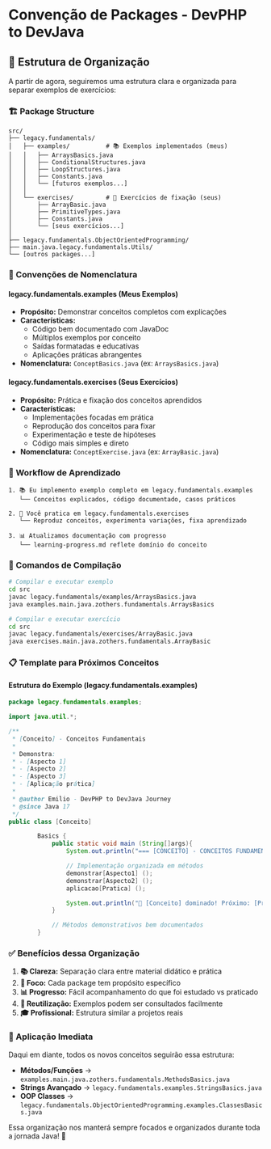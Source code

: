 # Convenção de Packages - DevPHP to DevJava

## 📁 **Estrutura de Organização**

A partir de agora, seguiremos uma estrutura clara e organizada para separar exemplos de exercícios:

### **🏗️ Package Structure**
```
src/
├── legacy.fundamentals/
│   ├── examples/          # 📚 Exemplos implementados (meus)
│   │   ├── ArraysBasics.java
│   │   ├── ConditionalStructures.java
│   │   ├── LoopStructures.java
│   │   ├── Constants.java
│   │   └── [futuros exemplos...]
│   │
│   └── exercises/         # 🎯 Exercícios de fixação (seus)
│       ├── ArrayBasic.java
│       ├── PrimitiveTypes.java
│       ├── Constants.java
│       └── [seus exercícios...]
│
├── legacy.fundamentals.ObjectOrientedProgramming/
├── main.java.legacy.fundamentals.Utils/
└── [outros packages...]
```

### **📝 Convenções de Nomenclatura**

#### **legacy.fundamentals.examples** (Meus Exemplos)
- **Propósito:** Demonstrar conceitos completos com explicações
- **Características:**
  - Código bem documentado com JavaDoc
  - Múltiplos exemplos por conceito
  - Saídas formatadas e educativas
  - Aplicações práticas abrangentes
- **Nomenclatura:** `ConceptBasics.java` (ex: `ArraysBasics.java`)

#### **legacy.fundamentals.exercises** (Seus Exercícios)  
- **Propósito:** Prática e fixação dos conceitos aprendidos
- **Características:**
  - Implementações focadas em prática
  - Reprodução dos conceitos para fixar
  - Experimentação e teste de hipóteses
  - Código mais simples e direto
- **Nomenclatura:** `ConceptExercise.java` (ex: `ArrayBasic.java`)

### **🎯 Workflow de Aprendizado**

```
1. 📚 Eu implemento exemplo completo em legacy.fundamentals.examples
   └── Conceitos explicados, código documentado, casos práticos

2. 🎯 Você pratica em legacy.fundamentals.exercises  
   └── Reproduz conceitos, experimenta variações, fixa aprendizado

3. 📊 Atualizamos documentação com progresso
   └── learning-progress.md reflete domínio do conceito
```

### **🔧 Comandos de Compilação**

```bash
# Compilar e executar exemplo
cd src
javac legacy.fundamentals/examples/ArraysBasics.java
java examples.main.java.zothers.fundamentals.ArraysBasics

# Compilar e executar exercício  
cd src
javac legacy.fundamentals/exercises/ArrayBasic.java
java exercises.main.java.zothers.fundamentals.ArrayBasic
```

### **📋 Template para Próximos Conceitos**

#### **Estrutura do Exemplo (legacy.fundamentals.examples)**

```java
package legacy.fundamentals.examples;

import java.util.*;

/**
 * [Conceito] - Conceitos Fundamentais
 *
 * Demonstra:
 * - [Aspecto 1]
 * - [Aspecto 2] 
 * - [Aspecto 3]
 * - [Aplicação prática]
 *
 * @author Emilio - DevPHP to DevJava Journey
 * @since Java 17
 */
public class [Conceito]

        Basics {
            public static void main (String[]args){
                System.out.println("=== [CONCEITO] - CONCEITOS FUNDAMENTAIS ===\n");

                // Implementação organizada em métodos
                demonstrar[Aspecto1] ();
                demonstrar[Aspecto2] ();
                aplicacao[Pratica] ();

                System.out.println("🎯 [Conceito] dominado! Próximo: [ProximoConceito]");
            }

            // Métodos demonstrativos bem documentados
        }
```

### **✅ Benefícios dessa Organização**

1. **📚 Clareza:** Separação clara entre material didático e prática
2. **🎯 Foco:** Cada package tem propósito específico
3. **📊 Progresso:** Fácil acompanhamento do que foi estudado vs praticado  
4. **🔄 Reutilização:** Exemplos podem ser consultados facilmente
5. **🎓 Profissional:** Estrutura similar a projetos reais

### **🚀 Aplicação Imediata**

Daqui em diante, todos os novos conceitos seguirão essa estrutura:
- **Métodos/Funções** → `examples.main.java.zothers.fundamentals.MethodsBasics.java`
- **Strings Avançado** → `legacy.fundamentals.examples.StringsBasics.java`
- **OOP Classes** → `legacy.fundamentals.ObjectOrientedProgramming.examples.ClassesBasics.java`

Essa organização nos manterá sempre focados e organizados durante toda a jornada Java! 🎯